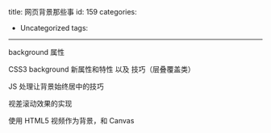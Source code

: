 title: 网页背景那些事
id: 159
categories:
  - Uncategorized
tags:
---

background 属性

CSS3 background 新属性和特性 以及 技巧（层叠覆盖类）

JS 处理让背景始终居中的技巧

视差滚动效果的实现

使用 HTML5 视频作为背景，和 Canvas